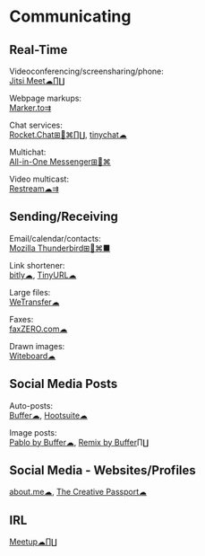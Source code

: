 # Communicating

## Real-Time

Videoconferencing/screensharing/phone:  
[Jitsi Meet☁∏∐](https://meet.jit.si/)

Webpage markups:  
[Marker.to⇉](http://marker.to/)

Chat services:  
[Rocket.Chat⊞🐧⌘∏∐](https://rocket.chat/),
[tinychat☁](https://tinychat.com)

Multichat:  
[All-in-One Messenger⊞🐧⌘](https://allinone.im/)

Video multicast:  
[Restream☁⇉](https://restream.io/)

## Sending/Receiving

Email/calendar/contacts:  
[Mozilla Thunderbird⊞🐧⌘■](https://www.thunderbird.net/)

Link shortener:  
[bitly☁](https://bitly.com/),
[TinyURL☁](https://tinyurl.com)

Large files:  
[WeTransfer☁](https://wetransfer.com/)

Faxes:  
[faxZERO.com☁](https://faxzero.com/)

Drawn images:  
[Witeboard☁](https://witeboard.com)

## Social Media Posts

Auto-posts:  
[Buffer☁](https://buffer.com/),
[Hootsuite☁](https://hootsuite.com/)

Image posts:  
[Pablo by Buffer☁](https://pablo.buffer.com/),
[Remix by Buffer∏∐](https://buffer.com/remix)

## Social Media - Websites/Profiles

[about.me☁](https://about.me),
[The Creative Passport☁](https://www.creativepassport.net/)

## IRL

[Meetup☁∏∐](https://www.meetup.com/)
